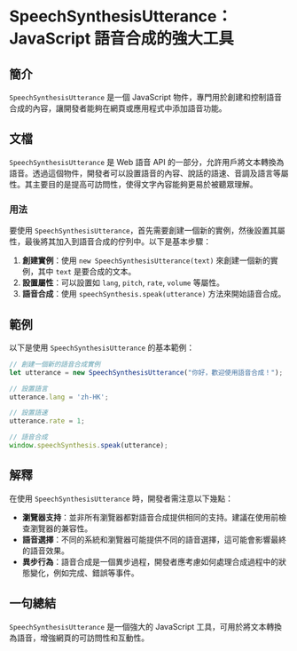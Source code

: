 <!--
Meta Description: # SpeechSynthesisUtterance：JavaScript 語音合成的強大工具 ## 簡介 `SpeechSynthesisUtterance` 是一個 JavaScript 物件，專門用於創建和控制語音合成的內容，讓開發者能夠在網頁或應用程式中添加語音功能。 ## 文檔 `Spee...
Meta Keywords: speechsynthesisutterance, utterance, javascript, new, text
-->

# SpeechSynthesisUtterance：JavaScript 語音合成的強大工具

## 簡介
`SpeechSynthesisUtterance` 是一個 JavaScript 物件，專門用於創建和控制語音合成的內容，讓開發者能夠在網頁或應用程式中添加語音功能。

## 文檔
`SpeechSynthesisUtterance` 是 Web 語音 API 的一部分，允許用戶將文本轉換為語音。透過這個物件，開發者可以設置語音的內容、說話的語速、音調及語言等屬性。其主要目的是提高可訪問性，使得文字內容能夠更易於被聽眾理解。

### 用法
要使用 `SpeechSynthesisUtterance`，首先需要創建一個新的實例，然後設置其屬性，最後將其加入到語音合成的佇列中。以下是基本步驟：

1. **創建實例**：使用 `new SpeechSynthesisUtterance(text)` 來創建一個新的實例，其中 `text` 是要合成的文本。
2. **設置屬性**：可以設置如 `lang`, `pitch`, `rate`, `volume` 等屬性。
3. **語音合成**：使用 `speechSynthesis.speak(utterance)` 方法來開始語音合成。

## 範例
以下是使用 `SpeechSynthesisUtterance` 的基本範例：

```javascript
// 創建一個新的語音合成實例
let utterance = new SpeechSynthesisUtterance("你好，歡迎使用語音合成！");

// 設置語言
utterance.lang = 'zh-HK';

// 設置語速
utterance.rate = 1;

// 語音合成
window.speechSynthesis.speak(utterance);
```

## 解釋
在使用 `SpeechSynthesisUtterance` 時，開發者需注意以下幾點：

- **瀏覽器支持**：並非所有瀏覽器都對語音合成提供相同的支持。建議在使用前檢查瀏覽器的兼容性。
- **語音選擇**：不同的系統和瀏覽器可能提供不同的語音選擇，這可能會影響最終的語音效果。
- **異步行為**：語音合成是一個異步過程，開發者應考慮如何處理合成過程中的狀態變化，例如完成、錯誤等事件。

## 一句總結
`SpeechSynthesisUtterance` 是一個強大的 JavaScript 工具，可用於將文本轉換為語音，增強網頁的可訪問性和互動性。